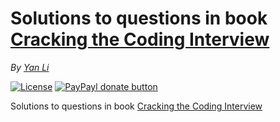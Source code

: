 # Solutions to questions in book [Cracking the Coding Interview](http://www.careercup.com/) #
*By [Yan Li](https://github.com/yanli0303)* 

[![License](https://img.shields.io/badge/License-MIT-brightgreen.svg)](https://packagist.org/packages/yanli0303/yii-minify-client-script)
[![PayPayl donate button](http://img.shields.io/badge/paypal-donate-orange.svg)](https://www.paypal.com/cgi-bin/webscr?cmd=_donations&business=silentwait4u%40gmail%2ecom&lc=US&item_name=Yan%20Li&no_note=0&currency_code=USD&bn=PP%2dDonationsBF%3apaypal%2ddonate%2ejpg%3aNonHostedGuest)

Solutions to questions in book [Cracking the Coding Interview](http://www.careercup.com/) 

